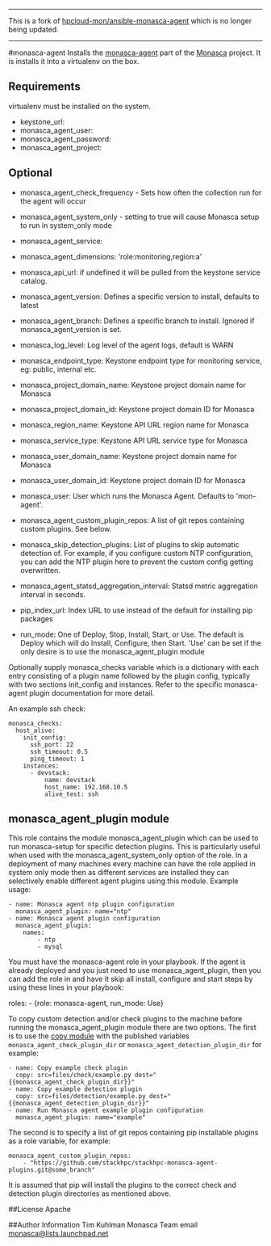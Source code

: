 ***
This is a fork of [hpcloud-mon/ansible-monasca-agent](https://github.com/hpcloud-mon/ansible-monasca-agent) which
is no longer being updated.
***

#monasca-agent
Installs the [monasca-agent](https://github.com/stackforge/monasca-agent) part of the [Monasca](https://wiki.openstack.org/wiki/Monasca) project.
It is installs it into a virtualenv on the box.

## Requirements
virtualenv must be installed on the system.

- keystone_url:
- monasca_agent_user:
- monasca_agent_password:
- monasca_agent_project:

## Optional
- monasca_agent_check_frequency - Sets how often the collection run for the agent will occur
- monasca_agent_system_only - setting to true will cause Monasca setup to run in system_only mode
- monasca_agent_service:
- monasca_agent_dimensions: 'role:monitoring,region:a'
- monasca_api_url: if undefined it will be pulled from the keystone service catalog.
- monasca_agent_version: Defines a specific version to install, defaults to latest
- monasca_agent_branch: Defines a specific branch to install. Ignored if monasca_agent_version is set.
- monasca_log_level: Log level of the agent logs, default is WARN
- monasca_endpoint_type: Keystone endpoint type for monitoring service, eg: public, internal etc.
- monasca_project_domain_name: Keystone project domain name for Monasca
- monasca_project_domain_id: Keystone project domain ID for Monasca
- monasca_region_name: Keystone API URL region name for Monasca
- monasca_service_type: Keystone API URL service type for Monasca
- monasca_user_domain_name: Keystone project domain name for Monasca
- monasca_user_domain_id: Keystone project domain ID for Monasca
- monasca_user: User which runs the Monasca Agent. Defaults to 'mon-agent'.
- monasca_agent_custom_plugin_repos: A list of git repos containing custom plugins. See below.
- monasca_skip_detection_plugins: List of plugins to skip automatic detection
  of. For example, if you configure custom NTP configuration, you can add the
  NTP plugin here to prevent the custom config getting overwritten.
- monasca_agent_statsd_aggregation_interval: Statsd metric aggregation interval in seconds.

- pip_index_url: Index URL to use instead of the default for installing pip packages
- run_mode: One of Deploy, Stop, Install, Start, or Use. The default is Deploy which will do Install, Configure, then Start. 'Use' can be set if the only desire is to use the monasca_agent_plugin module

Optionally supply monasca_checks variable which is a dictionary with each entry consisting of a plugin name followed by the
plugin config, typically with two sections init_config and instances. Refer to the specific monasca-agent plugin documentation
for more detail.

An example ssh check:

    monasca_checks:
      host_alive:
        init_config:
          ssh_port: 22
          ssh_timeout: 0.5
          ping_timeout: 1
        instances:
          - devstack:
              name: devstack
              host_name: 192.168.10.5
              alive_test: ssh

## monasca_agent_plugin module
This role contains the module monasca_agent_plugin which can be used to run monasca-setup for specific detection plugins. This is particularly
useful when used with the monasca_agent_system_only option of the role. In a deployment of many machines every machine can have the role applied
in system only mode then as different services are installed they can selectively enable different agent plugins using this module. Example usage:

    - name: Monasca agent ntp plugin configuration
      monasca_agent_plugin: name="ntp"
    - name: Monasca agent plugin configuration
      monasca_agent_plugin:
        names:
            - ntp
            - mysql

You must have the monasca-agent role in your playbook. If the agent is already deployed and you just need to use monasca_agent_plugin, then you can add the role in and have it skip all install, configure and start steps by using these lines in your playbook:

  roles:
    - {role: monasca-agent, run_mode: Use}

To copy custom detection and/or check plugins to the machine before running the
monasca_agent_plugin module there are two options. The first is to use the
[copy module](http://docs.ansible.com/copy_module.html) with the published variables `monasca_agent_check_plugin_dir` or `monasca_agent_detection_plugin_dir`
for example:

    - name: Copy example check plugin
      copy: src=files/check/example.py dest="{{monasca_agent_check_plugin_dir}}"
    - name: Copy example detection plugin
      copy: src=files/detection/example.py dest="{{monasca_agent_detection_plugin_dir}}"
    - name: Run Monasca agent example plugin configuration
      monasca_agent_plugin: name="example"

The second is to specify a list of git repos containing pip installable
plugins as a role variable, for example:

    monasca_agent_custom_plugin_repos:
        - "https://github.com/stackhpc/stackhpc-monasca-agent-plugins.git@some_branch"

It is assumed that pip will install the plugins to the correct check and detection
plugin directories as mentioned above.

##License
Apache

##Author Information
Tim Kuhlman
Monasca Team email monasca@lists.launchpad.net

